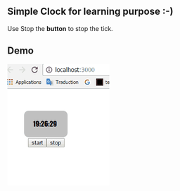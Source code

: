 ## Simple Clock for learning purpose :-)
Use Stop the **button** to stop the tick. 
## Demo

![Alt text](/demo.gif?raw=true "demo")
